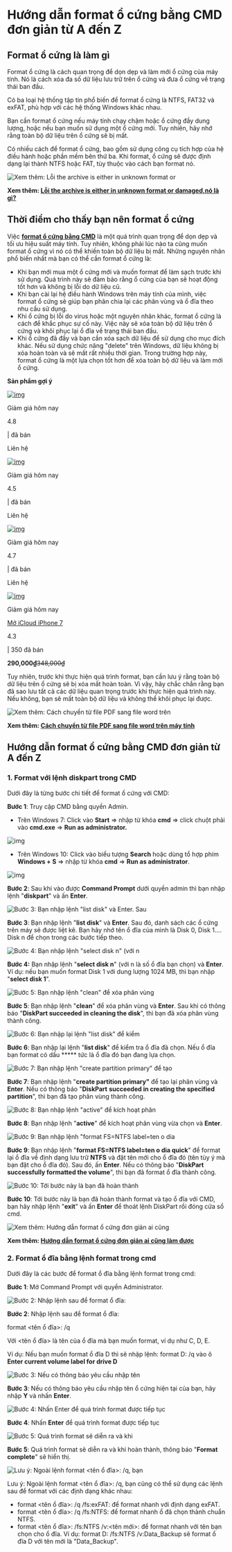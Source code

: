 # Hướng dẫn format ổ cứng bằng CMD đơn giản từ A đến Z

## Format ổ cứng là làm gì

Format ổ cứng là cách quan trọng để dọn dẹp và làm mới ổ cứng của máy tính. Nó là cách xóa đa số dữ liệu lưu trữ trên ổ cứng và đưa ổ cứng về trạng thái ban đầu.

Có ba loại hệ thống tập tin phổ biến để format ổ cứng là NTFS, FAT32 và exFAT, phù hợp với các hệ thống Windows khác nhau.

Bạn cần format ổ cứng nếu máy tính chạy chậm hoặc ổ cứng đầy dung lượng, hoặc nếu bạn muốn sử dụng một ổ cứng mới. Tuy nhiên, hãy nhớ rằng toàn bộ dữ liệu trên ổ cứng sẽ bị mất.

Có nhiều cách để format ổ cứng, bao gồm sử dụng công cụ tích hợp của hệ điều hành hoặc phần mềm bên thứ ba. Khi format, ổ cứng sẽ được định dạng lại thành NTFS hoặc FAT, tùy thuộc vào cách bạn format nó.

![Xem thêm: Lỗi the archive is either in unknown format or](https://file.hstatic.net/1000338578/file/huong-dan-format-o-cung-bang-cmd-don-gian-tu-a-den-z__1__a1a3da54e8b44e6e9b20f38b90b64962_grande.png)

**Xem thêm: [Lỗi the archive is either in unknown format or damaged,nó là gì?](https://baohanhone.com/blogs/meo-hay-cho-laptop/loi-the-archive-is-either-in-unknown-format-or-damaged-no-la-gi)**

## Thời điểm cho thấy bạn nên format ổ cứng

Việc **[format ổ cứng bằng CMD](https://baohanhone.com/blogs/meo-hay-cho-laptop/huong-dan-format-o-cung-bang-cmd-don-gian-tu-a-den-z)** là một quá trình quan trọng để dọn dẹp và tối ưu hiệu suất máy tính. Tuy nhiên, không phải lúc nào ta cũng muốn format ổ cứng vì nó có thể khiến toàn bộ dữ liệu bị mất. Những nguyên nhân phổ biến nhất mà bạn có thể cần format ổ cứng là:

- Khi bạn mới mua một ổ cứng mới và muốn format để làm sạch trước khi sử dụng. Quá trình này sẽ đảm bảo rằng ổ cứng của bạn sẽ hoạt động tốt hơn và không bị lỗi do dữ liệu cũ.
- Khi bạn cài lại hệ điều hành Windows trên máy tính của mình, việc format ổ cứng sẽ giúp bạn phân chia lại các phân vùng và ổ đĩa theo nhu cầu sử dụng.
- Khi ổ cứng bị lỗi do virus hoặc một nguyên nhân khác, format ổ cứng là cách để khắc phục sự cố này. Việc này sẽ xóa toàn bộ dữ liệu trên ổ cứng và khôi phục lại ổ đĩa về trạng thái ban đầu.
- Khi ổ cứng đã đầy và bạn cần xóa sạch dữ liệu để sử dụng cho mục đích khác. Nếu sử dụng chức năng "delete" trên Windows, dữ liệu không bị xóa hoàn toàn và sẽ mất rất nhiều thời gian. Trong trường hợp này, format ổ cứng là một lựa chọn tốt hơn để xóa toàn bộ dữ liệu và làm mới ổ cứng.

**Sản phẩm gợi ý**

[![img](https://hstatic.net/0/0/global/noDefaultImage6_large.gif)](https://baohanhone.com/blogs/meo-hay-cho-laptop/huong-dan-format-o-cung-bang-cmd-don-gian-tu-a-den-z?srsltid=AfmBOoqyZcCRvdeiJyl0W8X5pJz39Wyezoz4eJguLaMSvpUQsHTH768N)

Giảm giá hôm nay



4.8

| đã bán

Liên hệ

[![img](https://hstatic.net/0/0/global/noDefaultImage6_large.gif)](https://baohanhone.com/blogs/meo-hay-cho-laptop/huong-dan-format-o-cung-bang-cmd-don-gian-tu-a-den-z?srsltid=AfmBOoqyZcCRvdeiJyl0W8X5pJz39Wyezoz4eJguLaMSvpUQsHTH768N)

Giảm giá hôm nay



4.5

| đã bán

Liên hệ

[![img](https://hstatic.net/0/0/global/noDefaultImage6_large.gif)](https://baohanhone.com/blogs/meo-hay-cho-laptop/huong-dan-format-o-cung-bang-cmd-don-gian-tu-a-den-z?srsltid=AfmBOoqyZcCRvdeiJyl0W8X5pJz39Wyezoz4eJguLaMSvpUQsHTH768N)

Giảm giá hôm nay



4.7

| đã bán

Liên hệ

[![img](https://product.hstatic.net/1000338578/product/icloud-iphone-3_d82fcae71f5241d4bb3193534a597577_large.jpg)](https://baohanhone.com/products/icloud-iphone-7)

Giảm giá hôm nay

[Mở iCloud iPhone 7](https://baohanhone.com/products/icloud-iphone-7)

4.3

| 350 đã bán

**290,000₫**~~348,000₫~~

Tuy nhiên, trước khi thực hiện quá trình format, bạn cần lưu ý rằng toàn bộ dữ liệu trên ổ cứng sẽ bị xóa mất hoàn toàn. Vì vậy, hãy chắc chắn rằng bạn đã sao lưu tất cả các dữ liệu quan trọng trước khi thực hiện quá trình này. Nếu không, bạn sẽ mất toàn bộ dữ liệu và không thể khôi phục lại được.

![Xem thêm: Cách chuyển từ file PDF sang file word trên](https://file.hstatic.net/1000338578/file/huong-dan-format-o-cung-bang-cmd-don-gian-tu-a-den-z_7badd3bcaecc44e299aa92a07f8e08e4_grande.jpeg)

**Xem thêm: [Cách chuyển từ file PDF sang file word trên máy tính](https://baohanhone.com/blogs/kinh-nghiem-su-dung-do-cong-nghe/cach-chuyen-tu-file-pdf-sang-file-word-tren-may-tinh)**

## Hướng dẫn format ổ cứng bằng CMD đơn giản từ A đến Z

### 1. Format với lệnh diskpart trong CMD

Dưới đây là từng bước chi tiết để format ổ cứng với CMD:

**Bước 1**: Truy cập CMD bằng quyền Admin.

- Trên Windows 7: Click vào **Start** => nhập từ khóa **cmd** => click chuột phải vào **cmd.exe** => **Run as administrator.**

![img](https://file.hstatic.net/1000338578/file/huong-dan-format-o-cung-bang-cmd-don-gian-tu-a-den-z_ba1713d5d2bd467f96ba0b0792a62c1f_grande.jpeg)

- Trên Windows 10: Click vào biểu tượng **Search** hoặc dùng tổ hợp phím **Windows + S** => nhập từ khóa **cmd** => **Run as administrator**.

![img](https://file.hstatic.net/1000338578/file/huong-dan-format-o-cung-bang-cmd-don-gian-tu-a-den-z_1bec3700d89d48e4a6a65de8fa735108_grande.jpeg)

**Bước 2**: Sau khi vào được **Command Prompt** dưới quyền admin thì bạn nhập lệnh "**diskpart**" và ấn **Enter**.

![Bước 3: Bạn nhập lệnh "list disk" và Enter. Sau](https://file.hstatic.net/1000338578/file/huong-dan-format-o-cung-bang-cmd-don-gian-tu-a-den-z_094d5c80577d478792f87e24209eb6cb_grande.jpeg)

**Bước 3**: Bạn nhập lệnh "**list disk**" và **Enter**. Sau đó, danh sách các ổ cứng trên máy sẽ được liệt kê. Bạn hãy nhớ tên ổ đĩa của mình là Disk 0, Disk 1.... Disk n để chọn trong các bước tiếp theo.

![Bước 4: Bạn nhập lệnh "select disk n" (với n](https://file.hstatic.net/1000338578/file/huong-dan-format-o-cung-bang-cmd-don-gian-tu-a-den-z_88ca617b23704c709901bf9c1ce389a4_grande.jpeg)

**Bước 4:** Bạn nhập lệnh "**select disk n**" (với n là số ổ đĩa bạn chọn) và **Enter**. Ví dụ: nếu bạn muốn format Disk 1 với dung lượng 1024 MB, thì bạn nhập "**select disk 1**".

![Bước 5: Bạn nhập lệnh "clean" để xóa phân vùng](https://file.hstatic.net/1000338578/file/huong-dan-format-o-cung-bang-cmd-don-gian-tu-a-den-z_4f52274ada064c9aa2f8b4b8b8bf9b7d_grande.jpeg)

**Bước 5**: Bạn nhập lệnh "**clean**" để xóa phân vùng và **Enter**. Sau khi có thông báo "**DiskPart succeeded in cleaning the disk**", thì bạn đã xóa phân vùng thành công.

![Bước 6: Bạn nhập lại lệnh "list disk" để kiểm](https://file.hstatic.net/1000338578/file/huong-dan-format-o-cung-bang-cmd-don-gian-tu-a-den-z_22b53397c1ed4fa4bfacbd68c184c743_grande.jpeg)

**Bước 6**: Bạn nhập lại lệnh "**list disk**" để kiểm tra ổ đĩa đã chọn. Nếu ổ đĩa bạn format có dấu ***** tức là ổ đĩa đó bạn đang lựa chọn.

![Bước 7: Bạn nhập lệnh "create partition primary" để tạo](https://file.hstatic.net/1000338578/file/huong-dan-format-o-cung-bang-cmd-don-gian-tu-a-den-z_3d0813bbcbda444f9dce00e23f813827_grande.jpeg)

**Bước 7**: Bạn nhập lệnh "**create partition primary"** để tạo lại phân vùng và **Enter**. Nếu có thông báo "**DiskPart** **succeeded in creating the specified partition**", thì bạn đã tạo phân vùng thành công.

![Bước 8: Bạn nhập lệnh "active" để kích hoạt phân](https://file.hstatic.net/1000338578/file/huong-dan-format-o-cung-bang-cmd-don-gian-tu-a-den-z_ebe8fbb6f5604f1581283596efd74461_grande.jpeg)

**Bước 8**: Bạn nhập lệnh "**active**" để kích hoạt phân vùng vừa chọn và **Enter**.

![Bước 9: Bạn nhập lệnh "format FS=NTFS label=ten o dia](https://file.hstatic.net/1000338578/file/huong-dan-format-o-cung-bang-cmd-don-gian-tu-a-den-z_cfbbbc197dc941cf82d4607810dcf2ee_grande.jpeg)

**Bước 9**: Bạn nhập lệnh "**format FS=NTFS label=ten o dia quick**" để format lại ổ đĩa về định dạng lưu trữ **NTFS** và đặt tên mới cho ổ đĩa đó (tên tùy ý mà bạn đặt cho ổ đĩa đó). Sau đó, ấn **Enter**. Nếu có thông báo "**DiskPart successfully formatted the volume**", thì bạn đã format ổ đĩa thành công.

![Bước 10: Tới bước này là bạn đã hoàn thành](https://file.hstatic.net/1000338578/file/huong-dan-format-o-cung-bang-cmd-don-gian-tu-a-den-z_54d37da7cac144e293de788ddd73edb9_grande.jpeg)

**Bước 10**: Tới bước này là bạn đã hoàn thành format và tạo ổ đĩa với CMD, bạn hãy nhập lệnh "**exit**" và ấn **Enter** để thoát lệnh DiskPart rồi đóng cửa sổ cmd.

![Xem thêm: Hướng dẫn format ổ cứng đơn giản ai cũng](https://file.hstatic.net/1000338578/file/huong-dan-format-o-cung-bang-cmd-don-gian-tu-a-den-z_6641cd6801914f15a5d24e16a3746510_grande.jpeg)

**Xem thêm: [Hướng dẫn format ổ cứng đơn giản ai cũng làm được](https://baohanhone.com/blogs/meo-hay-cho-laptop/huong-dan-format-o-cung-don-gian-ai-cung-lam-duoc)**

### 2. Format ổ đĩa bằng lệnh format trong cmd

Dưới đây là các bước để format ổ đĩa bằng lệnh format trong cmd:

**Bước 1**: Mở Command Prompt với quyền Administrator.

![Bước 2: Nhập lệnh sau để format ổ đĩa:](https://file.hstatic.net/1000338578/file/huong-dan-format-o-cung-bang-cmd-don-gian-tu-a-den-z_344439743499459eba7cb80d452f1cc2_grande.jpeg)

**Bước 2**: Nhập lệnh sau để format ổ đĩa:

format <tên ổ đĩa>: /q

Với <tên ổ đĩa> là tên của ổ đĩa mà bạn muốn format, ví dụ như C, D, E.

Ví dụ: Nếu bạn muốn format ổ đĩa D thì sẽ nhập lệnh: format D: /q vào ô **Enter current volume label for drive D**

![Bước 3: Nếu có thông báo yêu cầu nhập tên](https://file.hstatic.net/1000338578/file/huong-dan-format-o-cung-bang-cmd-don-gian-tu-a-den-z_069bed9b78dc455a981591257cfd1d9f_grande.jpeg)

**Bước 3**: Nếu có thông báo yêu cầu nhập tên ổ cứng hiện tại của bạn, hãy nhập **Y** và nhấn **Enter**.

![Bước 4: Nhấn Enter để quá trình format được tiếp tục](https://file.hstatic.net/1000338578/file/huong-dan-format-o-cung-bang-cmd-don-gian-tu-a-den-z_918b4427ee1342d5beacc81360475dea_grande.jpeg)

**Bước 4**: Nhấn **Enter** để quá trình format được tiếp tục

![Bước 5: Quá trình format sẽ diễn ra và khi](https://file.hstatic.net/1000338578/file/huong-dan-format-o-cung-bang-cmd-don-gian-tu-a-den-z_d7f328cffbdd43a481219b53a5ad0fa9_grande.jpeg)

**Bước 5**: Quá trình format sẽ diễn ra và khi hoàn thành, thông báo "**Format complete**" sẽ hiển thị.

![Lưu ý: Ngoài lệnh format <tên ổ đĩa>: /q, bạn](https://file.hstatic.net/1000338578/file/huong-dan-format-o-cung-bang-cmd-don-gian-tu-a-den-z_69f749c615084b22b03df9ea7cc06286_grande.jpeg)

Lưu ý: Ngoài lệnh format <tên ổ đĩa>: /q, bạn cũng có thể sử dụng các lệnh sau để format với các định dạng khác nhau:

- format <tên ổ đĩa>: /q /fs:exFAT: để format nhanh với định dạng exFAT.
- format <tên ổ đĩa>: /q /fs:NTFS: để format nhanh ổ đã chọn thành chuẩn NTFS.
- format <tên ổ đĩa>: /fs:NTFS /v:<tên mới>: để format nhanh với tên bạn chọn cho ổ đĩa. Ví dụ: format D: /fs:NTFS /v:Data_Backup sẽ format ổ đĩa D với tên mới là "Data_Backup".